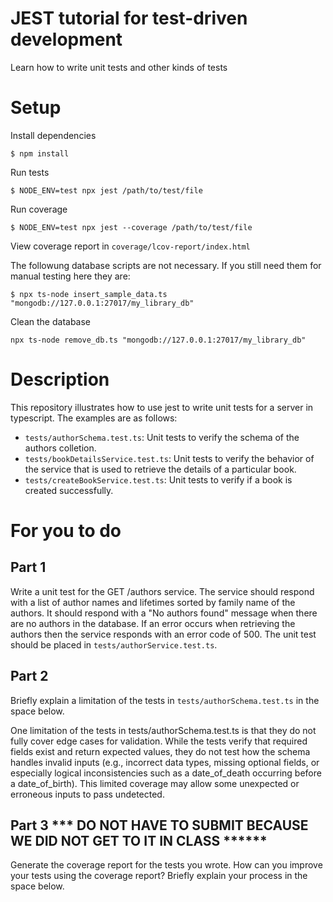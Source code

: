 # JEST tutorial for test-driven development
Learn how to write unit tests and other kinds of tests

# Setup

Install dependencies

`$ npm install`

Run tests

`$ NODE_ENV=test npx jest /path/to/test/file`

Run coverage

`$ NODE_ENV=test npx jest --coverage /path/to/test/file`

View coverage report in `coverage/lcov-report/index.html`

The followung database scripts are not necessary. If you still need
them for manual testing here they are:

`$ npx ts-node insert_sample_data.ts "mongodb://127.0.0.1:27017/my_library_db"`

Clean the database

`npx ts-node remove_db.ts "mongodb://127.0.0.1:27017/my_library_db"`

# Description

This repository illustrates how to use jest to write unit tests 
for a server in typescript. The examples are as follows:

- `tests/authorSchema.test.ts`: Unit tests to verify the schema of the authors colletion. 
- `tests/bookDetailsService.test.ts`: Unit tests to verify the behavior of the service that is used to retrieve the details of a particular book.
- `tests/createBookService.test.ts`: Unit tests to verify if a book is created successfully.

# For you to do

## Part 1

Write a unit test for the GET /authors service. 
The service should respond with a list of author names and lifetimes sorted by family name of the authors. It should respond
with a "No authors found" message when there are no authors in the database. If an error occurs when retrieving the authors then the
service responds with an error code of 500. The unit test
should be placed in `tests/authorService.test.ts`.

## Part 2

Briefly explain a limitation of the tests in `tests/authorSchema.test.ts` in the space below.

One limitation of the tests in tests/authorSchema.test.ts is that they do not fully cover edge cases for validation. While the tests verify that required fields exist and return expected values, they do not test how the schema handles invalid inputs (e.g., incorrect data types, missing optional fields, or especially logical inconsistencies such as a date_of_death occurring before a date_of_birth). This limited coverage may allow some unexpected or erroneous inputs to pass undetected.

## Part 3 *** DO NOT HAVE TO SUBMIT BECAUSE WE DID NOT GET TO IT IN CLASS ******

Generate the coverage report for the tests you wrote. How can you improve
your tests using the coverage report? Briefly explain your 
process in the space below.